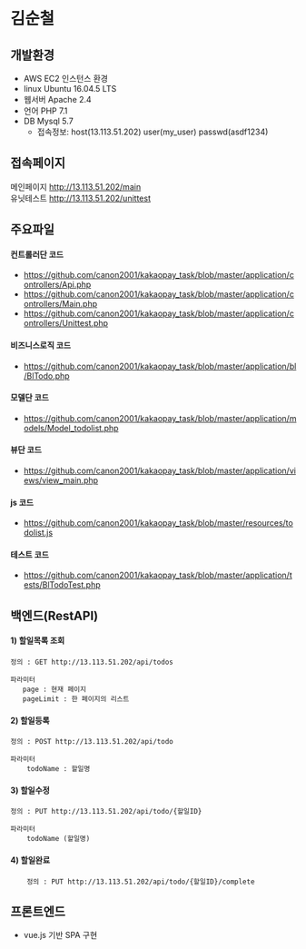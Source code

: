 
# 김순철 

## 개발환경
 
- AWS EC2 인스턴스 환경
- linux Ubuntu 16.04.5 LTS
- 웹서버 Apache 2.4
- 언어 PHP 7.1
- DB Mysql 5.7
    - 접속정보: host(13.113.51.202) user(my_user) passwd(asdf1234)


## 접속페이지
메인페이지   http://13.113.51.202/main  
유닛테스트   http://13.113.51.202/unittest


## 주요파일
#### 컨트롤러단 코드
- https://github.com/canon2001/kakaopay_task/blob/master/application/controllers/Api.php
- https://github.com/canon2001/kakaopay_task/blob/master/application/controllers/Main.php
- https://github.com/canon2001/kakaopay_task/blob/master/application/controllers/Unittest.php  

#### 비즈니스로직 코드
- https://github.com/canon2001/kakaopay_task/blob/master/application/bl/BlTodo.php

#### 모델단 코드
- https://github.com/canon2001/kakaopay_task/blob/master/application/models/Model_todolist.php

#### 뷰단 코드
- https://github.com/canon2001/kakaopay_task/blob/master/application/views/view_main.php

#### js 코드
- https://github.com/canon2001/kakaopay_task/blob/master/resources/todolist.js

#### 테스트 코드
- https://github.com/canon2001/kakaopay_task/blob/master/application/tests/BlTodoTest.php






## 백엔드(RestAPI)

#### 1) 할일목록 조회
```
정의 : GET http://13.113.51.202/api/todos

파라미터 
   page : 현재 페이지
   pageLimit : 한 페이지의 리스트
```
    
#### 2) 할일등록

```
정의 : POST http://13.113.51.202/api/todo

파라미터 
    todoName : 할일명
```
      
#### 3) 할일수정
```
정의 : PUT http://13.113.51.202/api/todo/{할일ID}

파라미터
    todoName (할일명)
```

#### 4) 할일완료
```
    정의 : PUT http://13.113.51.202/api/todo/{할일ID}/complete
```

  
  
    
      
        
   
   
   
## 프론트엔드
  - vue.js 기반 SPA 구현
